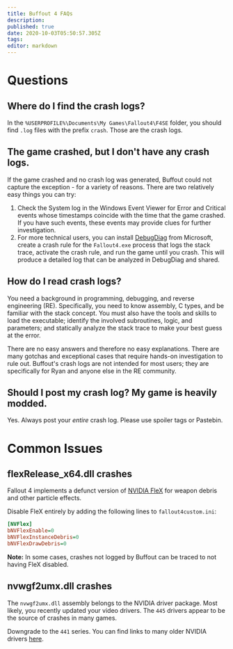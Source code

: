 ```yaml
---
title: Buffout 4 FAQs
description: 
published: true
date: 2020-10-03T05:50:57.305Z
tags: 
editor: markdown
---
```


# Questions

## Where do I find the crash logs?

In the `%USERPROFILE%\Documents\My Games\Fallout4\F4SE` folder, you should find `.log` files with the prefix `crash`. Those are the crash logs.

## The game crashed, but I don't have any crash logs.

If the game crashed and no crash log was generated, Buffout could not capture the exception - for a variety of reasons. There are two relatively easy things you can try:

1. Check the System log in the Windows Event Viewer for Error and Critical events whose timestamps coincide with the time that the game crashed. If you have such events, these events may provide clues for further investigation.
2. For more technical users, you can install [DebugDiag](https://www.microsoft.com/en-us/download/details.aspx?id=58210) from Microsoft, create a crash rule for the `Fallout4.exe` process that logs the stack trace, activate the crash rule, and run the game until you crash. This will produce a detailed log that can be analyzed in DebugDiag and shared.

## How do I read crash logs?

You need a background in programming, debugging, and reverse engineering (RE). Specifically, you need to know assembly, C types, and be familiar with the stack concept. You must also have the tools and skills to load the executable; identify the involved subroutines, logic, and parameters; and statically analyze the stack trace to make your best guess at the error.

There are no easy answers and therefore no easy explanations. There are many gotchas and exceptional cases that require hands-on investigation to rule out. Buffout's crash logs are not intended for most users; they are specifically for Ryan and anyone else in the RE community. 

## Should I post my crash log? My game is heavily modded.

Yes. Always post your *entire* crash log. Please use spoiler tags or Pastebin.

# Common Issues

## flexRelease_x64.dll crashes

Fallout 4 implements a defunct version of [NVIDIA FleX](https://developer.nvidia.com/flex) for weapon debris and other particle effects.

Disable FleX entirely by adding the following lines to `fallout4custom.ini`:

```ini
[NVFlex]
bNVFlexEnable=0
bNVFlexInstanceDebris=0
bNVFlexDrawDebris=0
```

**Note:** In some cases, crashes not logged by Buffout can be traced to not having FleX disabled.

## nvwgf2umx.dll crashes

The `nvwgf2umx.dll` assembly belongs to the NVIDIA driver package. Most likely, you recently updated your video drivers. The `445` drivers appear to be the source of crashes in many games.

Downgrade to the `441` series. You can find links to many older NVIDIA drivers [here](https://github.com/keylase/nvidia-patch/tree/master/win).
